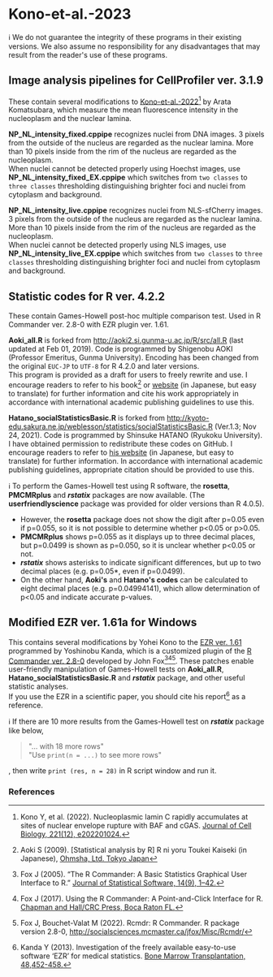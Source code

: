 # Kono-et-al.-2023
ℹ We do not guarantee the integrity of these programs in their existing versions. We also assume no responsibility for any disadvantages that may result from the reader's use of these programs.

## Image analysis pipelines for CellProfiler ver. 3.1.9
These contain several modifications to [Kono-et-al.-2022](http://doi.org/10.1083/jcb.202201024)[^1] by Arata Komatsubara, which measure the mean fluorescence intensity in the nucleoplasm and the nuclear lamina.

**NP_NL_intensity_fixed.cppipe** recognizes nuclei from DNA images. 3 pixels from the outside of the nucleus are regarded as the nuclear lamina. More than 10 pixels inside from the rim of the nucleus are regarded as the nucleoplasm.  
When nuclei cannot be detected properly using Hoechst images, use **NP_NL_intensity_fixed_EX.cppipe** which switches from `two classes` to `three classes` thresholding distinguishing brighter foci and nuclei from cytoplasm and background.

**NP_NL_intensity_live.cppipe** recognizes nuclei from NLS-sfCherry images. 3 pixels from the outside of the nucleus are regarded as the nuclear lamina. More than 10 pixels inside from the rim of the nucleus are regarded as the nucleoplasm.  
When nuclei cannot be detected properly using NLS images, use **NP_NL_intensity_live_EX.cppipe** which switches from `two classes` to `three classes` thresholding distinguishing brighter foci and nuclei from cytoplasm and background.

## Statistic codes for R ver. 4.2.2
These contain Games-Howell post-hoc multiple comparison test. Used in R Commander ver. 2.8-0 with EZR plugin ver. 1.61.

**Aoki_all.R** is forked from http://aoki2.si.gunma-u.ac.jp/R/src/all.R (last updated at Feb 01, 2019). Code is programmed by Shigenobu AOKI (Professor Emeritus, Gunma University). Encoding has been changed from the original `EUC-JP` to `UTF-8` for R 4.2.0 and later versions.  
This program is provided as a draft for users to freely rewrite and use. I encourage readers to refer to his book[^2] or [website](http://aoki2.si.gunma-u.ac.jp/R/) (in Japanese, but easy to translate) for further information and cite his work appropriately in accordance with international academic publishing guidelines to use this.

**Hatano_socialStatisticsBasic.R** is forked from http://kyoto-edu.sakura.ne.jp/weblesson/statistics/socialStatisticsBasic.R (Ver.1.3; Nov 24, 2021). Code is programmed by Shinsuke HATANO (Ryukoku University).  
I have obtained permission to redistribute these codes on GitHub. I encourage readers to refer to [his website](http://kyoto-edu.sakura.ne.jp/ryukoku/?&course=statistics&content=R01_source) (in Japanese, but easy to translate) for further information. In accordance with international academic publishing guidelines, appropriate citation should be provided to use this.

ℹ To perform the Games-Howell test using R software, the **rosetta**, **PMCMRplus** and ***rstatix*** packages are now available. (The **userfriendlyscience** package was provided for older versions than R 4.0.5).  
* However, the **rosetta** package does not show the digit after p=0.05 even if p=0.055, so it is not possible to determine whether p<0.05 or p>0.05.  
* **PMCMRplus** shows p=0.055 as it displays up to three decimal places, but p=0.0499 is shown as p=0.050, so it is unclear whether p<0.05 or not.  
* ***rstatix*** shows asterisks to indicate significant differences, but up to two decimal places (e.g. p=0.05*, even if p=0.0499).  
* On the other hand, **Aoki's** and **Hatano's codes** can be calculated to eight decimal places (e.g. p=0.04994141), which allow determination of p<0.05 and indicate accurate p-values.

## Modified EZR ver. 1.61a for Windows
This contains several modifications by Yohei Kono to the [EZR ver. 1.61](http://www.jichi.ac.jp/saitama-sct/SaitamaHP.files/statmedEN.html) programmed by Yoshinobu Kanda, which is a customized plugin of the [R Commander ver. 2.8-0](http://socialsciences.mcmaster.ca/jfox/Misc/Rcmdr/) developed by John Fox[^3][^4][^5].
These patches enable user-friendly manipulation of Games-Howell tests on **Aoki_all.R**, **Hatano_socialStatisticsBasic.R** and ***rstatix*** package, and other useful statistic analyses.  
If you use the EZR in a scientific paper, you should cite his report[^6] as a reference.

ℹ If there are 10 more results from the Games-Howell test on ***rstatix*** package like below,  
> "… with 18 more rows"  
> "Use `print(n = ...)` to see more rows"  

, then write `print (res, n = 28)` in R script window and run it.

### References
[^1]:Kono Y, et al. (2022). Nucleoplasmic lamin C rapidly accumulates at sites of nuclear envelope rupture with BAF and cGAS. [Journal of Cell Biology, 221(12), e202201024.](http://doi.org/10.1083/jcb.202201024)  
[^2]:Aoki S (2009). [Statistical analysis by R] R ni yoru Toukei Kaiseki (in Japanese), [Ohmsha, Ltd. Tokyo Japan](http://shop.ohmsha.co.jp/shopdetail/000000001819/)  
[^3]:Fox J (2005). “The R Commander: A Basic Statistics Graphical User Interface to R.” [Journal of Statistical Software, 14(9), 1–42.](http://doi.org/10.18637/jss.v014.i09)  
[^4]:Fox J (2017). Using the R Commander: A Point-and-Click Interface for R. [Chapman and Hall/CRC Press, Boca Raton FL.](http://socialsciences.mcmaster.ca/jfox/Books/RCommander/)  
[^5]:Fox J, Bouchet-Valat M (2022). Rcmdr: R Commander. R package version 2.8-0, http://socialsciences.mcmaster.ca/jfox/Misc/Rcmdr/  
[^6]:Kanda Y (2013). Investigation of the freely available easy-to-use software ‘EZR’ for medical statistics. [Bone Marrow Transplantation, 48,452-458.](http://doi.org/10.1038/bmt.2012.244)
